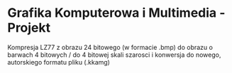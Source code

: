 # Grafika Komputerowa i Multimedia - Projekt
Kompresja LZ77 z obrazu 24 bitowego (w formacie .bmp) do obrazu o barwach 4 bitowych / do 4 bitowej skali szarosci i konwersja do nowego, autorskiego formatu pliku (.kkamg)
